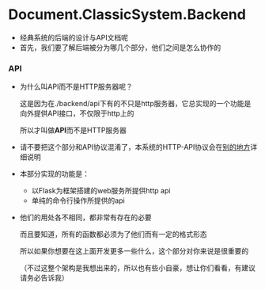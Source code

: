 # Document.ClassicSystem.Backend

- 经典系统的后端的设计与API文档呢
- 首先，我们要了解后端被分为哪几个部分，他们之间是怎么协作的



### API

- 为什么叫API而不是HTTP服务器呢？

  这是因为在./backend/api下有的不只是http服务器，它总实现的一个功能是向外提供API接口，不仅限于http上的

  所以才叫做**API**而不是HTTP服务器

- 请不要把这个部分和API协议混淆了，本系统的HTTP-API协议会在[别的地方](classic_system/backend/http_api_document/README.md)详细说明

- 本部分实现的功能是：

  - 以Flask为框架搭建的web服务所提供http api
  - 单纯的命令行操作所提供的api

- 他们的用处各不相同，都非常有存在的必要

  而且要知道，所有的函数都必须为了他们而有一定的格式形态

  所以如果你想要在这上面开发更多一些什么，这个部分对你来说是很重要的

  （不过这整个架构是我想出来的，所以也有些小自豪，想让你们看看，有建议请务必告诉我）